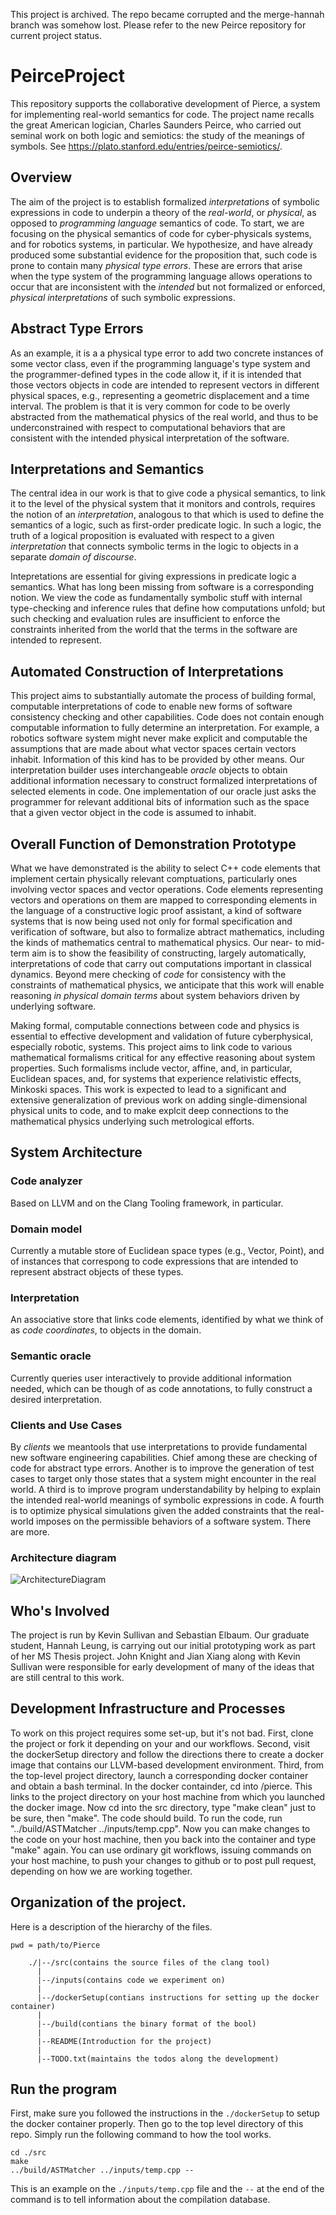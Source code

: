 This project is archived. The repo became corrupted and the merge-hannah branch was somehow lost. Please refer to the new Peirce repository for current project status.

# PeirceProject
This repository supports the collaborative development of Pierce, a system for implementing real-world semantics for code. The project name recalls the great American logician, Charles Saunders Peirce, who carried out seminal work on both logic and semiotics: the study of the meanings of symbols.  See https://plato.stanford.edu/entries/peirce-semiotics/. 

## Overview
The aim of the project is to establish formalized *interpretations* of symbolic expressions in code to underpin a theory of the *real-world*, or *physical*, as opposed to *programming language* semantics of code. To start, we are focusing on the physical semantics of code for cyber-physicals systems, and for robotics systems, in particular. We hypothesize, and have already produced some substantial evidence for the proposition that, such code is prone to contain many *physical type errors*. These are errors that arise when the type system of the programming language allows operations to occur that are inconsistent with the *intended* but not formalized or enforced, *physical interpretations* of such symbolic expressions. 

## Abstract Type Errors
As an example, it is a a physical type error to add two concrete instances of some vector class, even if the programming language's type system and the programmer-defined types in the code allow it, if it is intended that those vectors objects in code are intended to represent vectors in different physical spaces, e.g., representing a geometric displacement and a time interval. The problem is that it is very common for code to be overly abstracted from the mathematical physics of the real world, and thus to be underconstrained with respect to computational behaviors that are consistent with the intended physical interpretation of the software. 

## Interpretations and Semantics
The central idea in our work is that to give code a physical semantics, to link it to the level of the physical system that it monitors and controls, requires the notion of an *interpretation*, analogous to that which is used to define the semantics of a logic, such as first-order predicate logic. In such a logic, the truth of a logical proposition is evaluated with respect to a given *interpretation* that connects symbolic terms in the logic to objects in a separate *domain of discourse*. 

Intepretations are essential for giving expressions in predicate logic a semantics. What has long been missing from software is a corresponding notion. We view the code as fundamentally symbolic stuff with internal type-checking and inference rules that define how computations unfold; but such checking and evaluation rules are insufficient to enforce the constraints inherited from the world that the terms in the software are intended to represent. 

## Automated Construction of Interpretations
This project aims to substantially automate the process of building formal, computable interpretations of code to enable new forms of software consistency checking and other capabilities. Code does not contain enough computable information to fully determine an interpretation. For example, a robotics software system might never make explicit and computable the assumptions that are made about what vector spaces certain vectors inhabit. Information of this kind has to be provided by other means. Our interpretation builder uses interchangeable *oracle* objects to obtain additional information necessary to construct formalized interpretations of selected elements in code. One implementation of our oracle just asks the programmer for relevant additional bits of information such as the space that a given vector object in the code is assumed to inhabit.

## Overall Function of Demonstration Prototype
What we have demonstrated is the ability to select C++ code elements that implement certain physically relevant comptuations, particularly ones involving vector spaces and vector operations. Code elements representing vectors and operations on them are mapped to corresponding elements in the language of a constructive logic proof assistant, a kind of software systems that is now being used not only for formal specification and verification of software, but also to formalize abtract mathematics, including the kinds of mathematics central to mathematical physics. Our near- to mid-term aim is to show the feasibility of constructing, largely automatically, interpretations of code that carry out computations important in classical dynamics. Beyond mere checking of *code* for consistency with the constraints of mathematical physics, we anticipate that this work will enable reasoning *in physical domain terms* about system behaviors driven by underlying software. 

Making formal, computable connections between code and physics is essential to effective development and validation of future cyberphysical, especially robotic, systems. This project aims to link code to various mathematical formalisms critical for any effective reasoning about system properties. Such formalisms include vector, affine, and, in particular, Euclidean spaces, and, for systems that experience relativistic effects, Minkoski spaces. This work is expected to lead to a significant and extensive generalization of previous work on adding single-dimensional physical units to code, and to make explcit deep connections to the mathematical physics underlying such metrological efforts.

## System Architecture

### Code analyzer

Based on LLVM and on the Clang Tooling framework, in particular.

### Domain model

Currently a mutable store of Euclidean space types (e.g., Vector, Point), and of instances that correspong to code expressions that are intended to represent abstract objects of these types.

### Interpretation

An associative store that links code elements, identified by what we think of as *code coordinates*, to objects in the domain.

### Semantic oracle

Currently queries user interactively to provide additional information needed, which can be though of as code annotations, to fully construct a desired interpretation.

### Clients and Use Cases

By *clients* we meantools that use interpretations to provide fundamental new software engineering capabilities. Chief among these are checking of code for abstract type errors. Another is to improve the generation of test cases to target only those states that a system might encounter in the real world. A third is to improve program understandability by helping to explain the intended real-world meanings of symbolic expressions in code. A fourth is to optimize physical simulations given the added constraints that the real-world imposes on the permissible behaviors of a software system. There are more.


### Architecture diagram
![ArchitectureDiagram](https://github.com/kevinsullivan/Pierce/doc/images/architecture.png)

## Who's Involved
The project is run by Kevin Sullivan and Sebastian Elbaum. Our graduate student, Hannah Leung, is carrying out our initial prototyping work as part of her MS Thesis project. John Knight and Jian Xiang along with Kevin Sullivan were responsible for early development of many of the ideas that are still central to this work.

## Development Infrastructure and Processes
To work on this project requires some set-up, but it's not bad. First, clone the project or fork it depending on your and our workflows. Second, visit the dockerSetup directory and follow the directions there to create a docker image that contains our LLVM-based development environment. Third, from the top-level project directory, launch a corresponding docker container and obtain a bash terminal. In the docker containder, cd into /pierce. This links to the project directory on your host machine from which you launched the docker image. Now cd into the src directory, type "make clean" just to be sure, then "make". The code should build. To run the code, run "../build/ASTMatcher ../inputs/temp.cpp". Now you can make changes to the code on your host machine, then you back into the container and type "make" again. You can use ordinary git workflows, issuing commands on your host machine, to push your changes to github or to post pull request, depending on how we are working together.

## Organization of the project.

Here is a description of the hierarchy of the files.
```
pwd = path/to/Pierce

    ./|--/src(contains the source files of the clang tool)
      |
      |--/inputs(contains code we experiment on)
      |
      |--/dockerSetup(contians instructions for setting up the docker container)
      |
      |--/build(contians the binary format of the bool)
      |
      |--README(Introduction for the project)
      |
      |--TODO.txt(maintains the todos along the development)
```
## Run the program

First, make sure you followed the instructions in the `./dockerSetup` to setup the docker container properly. Then go to the top level directory of this repo.
Simply run the following command to how the tool works.
```
cd ./src
make
../build/ASTMatcher ../inputs/temp.cpp --
```
This is an example on the `./inputs/temp.cpp` file and the `--` at the end of the command is to tell information about the compilation database. 





